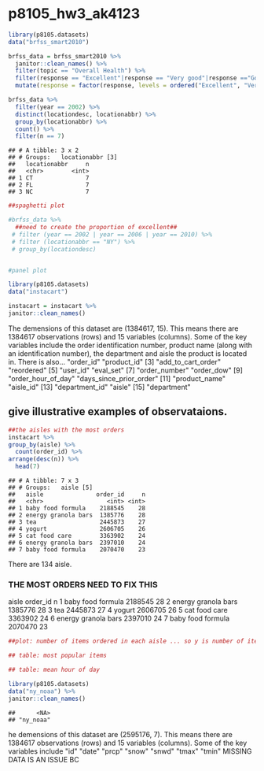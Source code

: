 p8105\_hw3\_ak4123
================

``` r
library(p8105.datasets)
data("brfss_smart2010")

brfss_data = brfss_smart2010 %>% 
  janitor::clean_names() %>% 
  filter(topic == "Overall Health") %>% 
  filter(response == "Excellent"|response == "Very good"|response =="Good"|response =="Fair"|response == "Poor") %>% 
  mutate(response = factor(response, levels = ordered("Excellent", "Very good", "Good", "Fair", "Poor")))
```

``` r
brfss_data %>%
  filter(year == 2002) %>% 
  distinct(locationdesc, locationabbr) %>%
  group_by(locationabbr) %>% 
  count() %>% 
  filter(n == 7)
```

    ## # A tibble: 3 x 2
    ## # Groups:   locationabbr [3]
    ##   locationabbr     n
    ##   <chr>        <int>
    ## 1 CT               7
    ## 2 FL               7
    ## 3 NC               7

``` r
##spaghetti plot

#brfss_data %>%
  ##need to create the proportion of excellent##
 # filter (year == 2002 | year == 2006 | year == 2010) %>% 
 # filter (locationabbr == "NY") %>% 
 # group_by(locationdesc) 


#panel plot
```

``` r
library(p8105.datasets)
data("instacart")

instacart = instacart %>% 
janitor::clean_names()
```

The demensions of this dataset are (1384617, 15). This means there are 1384617 observations (rows) and 15 variables (columns). Some of the key variables include the order identification number, product name (along with an identification number), the department and aisle the product is located in. There is also... "order\_id" "product\_id"
\[3\] "add\_to\_cart\_order" "reordered"
\[5\] "user\_id" "eval\_set"
\[7\] "order\_number" "order\_dow"
\[9\] "order\_hour\_of\_day" "days\_since\_prior\_order" \[11\] "product\_name" "aisle\_id"
\[13\] "department\_id" "aisle"
\[15\] "department"

give illustrative examples of observataions.
--------------------------------------------

``` r
##the aisles with the most orders
instacart %>% 
group_by(aisle) %>% 
  count(order_id) %>% 
arrange(desc(n)) %>% 
  head(7)
```

    ## # A tibble: 7 x 3
    ## # Groups:   aisle [5]
    ##   aisle               order_id     n
    ##   <chr>                  <int> <int>
    ## 1 baby food formula    2188545    28
    ## 2 energy granola bars  1385776    28
    ## 3 tea                  2445873    27
    ## 4 yogurt               2606705    26
    ## 5 cat food care        3363902    24
    ## 6 energy granola bars  2397010    24
    ## 7 baby food formula    2070470    23

There are 134 aisle.

### THE MOST ORDERS NEED TO FIX THIS

aisle order\_id n <chr> <int> <int> 1 baby food formula 2188545 28 2 energy granola bars 1385776 28 3 tea 2445873 27 4 yogurt 2606705 26 5 cat food care 3363902 24 6 energy granola bars 2397010 24 7 baby food formula 2070470 23

``` r
##plot: number of items ordered in each aisle ... so y is number of items, x is aisle # 

## table: most popular items

## table: mean hour of day 
```

``` r
library(p8105.datasets)
data("ny_noaa") %>%
janitor::clean_names()
```

    ##      <NA> 
    ## "ny_noaa"

he demensions of this dataset are (2595176, 7). This means there are 1384617 observations (rows) and 15 variables (columns). Some of the key variables include "id" "date" "prcp" "snow" "snwd" "tmax" "tmin" MISSING DATA IS AN ISSUE BC
